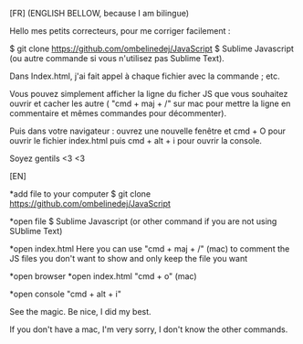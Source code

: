 [FR] (ENGLISH BELLOW, because I am bilingue)

Hello mes petits correcteurs, pour me corriger facilement : 

$ git clone https://github.com/ombelinedej/JavaScript
$ Sublime Javascript (ou autre commande si vous n'utilisez pas Sublime Text).


Dans Index.html, j'ai fait appel à chaque fichier avec la commande <script src="script_1.js"></script> ; <script src="script_2.js"></script> etc.

Vous pouvez simplement afficher la ligne du ficher JS que vous souhaitez ouvrir et cacher les autre ( "cmd + maj + /" sur mac pour mettre la ligne en commentaire et mêmes commandes pour décommenter).

Puis dans votre navigateur : ouvrez une nouvelle fenêtre et cmd + O pour ouvrir le fichier index.html puis cmd + alt + i  pour ouvrir la console.

Soyez gentils <3 <3 


[EN]

*add file to your computer
$ git clone https://github.com/ombelinedej/JavaScript

*open file
$ Sublime Javascript (or other command if you are not using SUblime Text)

*open index.html
Here you can use  "cmd + maj + /" (mac) to comment the JS files you don't want to show and only keep the file you want

*open browser
*open index.html
"cmd + o" (mac) 

*open console
"cmd + alt + i"

See the magic.
Be nice, I did my best.

If you don't have a mac, I'm very sorry, I don't know the other commands.






